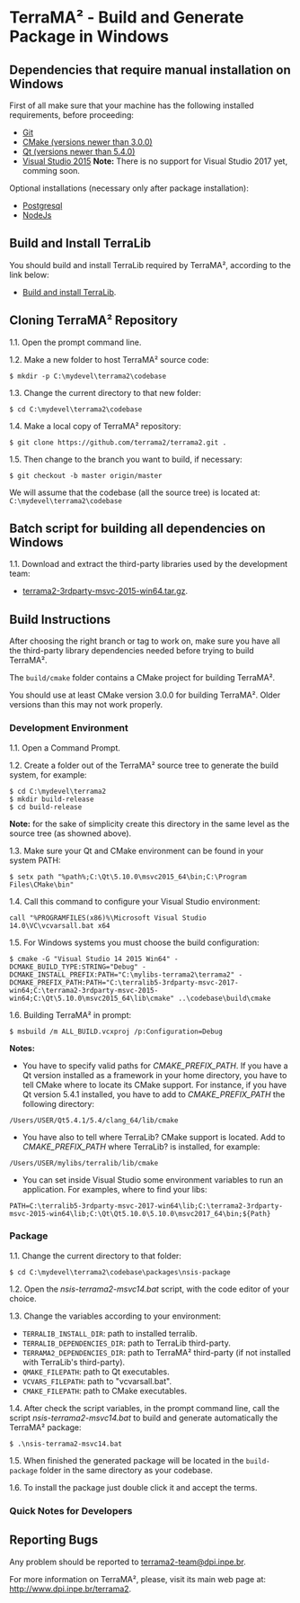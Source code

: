 # TerraMA² - Build and Generate Package in Windows

## Dependencies that require manual installation on Windows

First of all make sure that your machine has the following installed requirements, before proceeding:
* [Git](https://git-scm.com/downloads)
* [CMake (versions newer than 3.0.0)](https://cmake.org/download/)
* [Qt (versions newer than 5.4.0)](https://download.qt.io/archive/qt/)
* [Visual Studio 2015](https://www.visualstudio.com/pt-br/)
**Note:** There is no support for Visual Studio 2017 yet, comming soon.

Optional installations (necessary only after package installation):
* [Postgresql](https://postgresapp.com)
* [NodeJs](https://nodejs.org/en/)


## Build and Install TerraLib

You should build and install TerraLib required by TerraMA², according to the link below:
 - [Build and install TerraLib](http://www.dpi.inpe.br/terralib5/wiki/doku.php?id=wiki:documentation:devguide#downloading_the_source_code_and_building_instructions).


## Cloning TerraMA² Repository

1.1. Open the prompt command line.

1.2. Make a new folder to host TerraMA² source code:
```
$ mkdir -p C:\mydevel\terrama2\codebase
```

1.3. Change the current directory to that new folder:
```
$ cd C:\mydevel\terrama2\codebase
```

1.4. Make a local copy of TerraMA² repository:
```
$ git clone https://github.com/terrama2/terrama2.git .
```

1.5. Then change to the branch you want to build, if necessary:
```
$ git checkout -b master origin/master
```

We will assume that the codebase (all the source tree) is located at: `C:\mydevel\terrama2\codebase`

## Batch script for building all dependencies on Windows

1.1. Download and extract the third-party libraries used by the development team:
  - [terrama2-3rdparty-msvc-2015-win64.tar.gz](terrama2-3rdparty-msvc-2015-win64).
  
## Build Instructions

After choosing the right branch or tag to work on, make sure you have all the third-party library dependencies needed before trying to build TerraMA².

The `build/cmake` folder contains a CMake project for building TerraMA².

You should use at least CMake version 3.0.0 for building TerraMA². Older versions than this may not work properly.

### Development Environment

1.1. Open a Command Prompt.

1.2. Create a folder out of the TerraMA² source tree to generate the build system, for example:
```
$ cd C:\mydevel\terrama2
$ mkdir build-release
$ cd build-release
```
**Note:** for the sake of simplicity create this directory in the same level as the source tree (as showned above).

1.3. Make sure your Qt and CMake environment can be found in your system PATH:
```
$ setx path "%path%;C:\Qt\5.10.0\msvc2015_64\bin;C:\Program Files\CMake\bin"
```

1.4. Call this command to configure your Visual Studio environment:
```
call "%PROGRAMFILES(x86)%\Microsoft Visual Studio 14.0\VC\vcvarsall.bat x64
```

1.5. For Windows systems you must choose the build configuration:
```
$ cmake -G "Visual Studio 14 2015 Win64" -DCMAKE_BUILD_TYPE:STRING="Debug" -DCMAKE_INSTALL_PREFIX:PATH="C:\mylibs-terrama2\terrama2" -DCMAKE_PREFIX_PATH:PATH="C:\terralib5-3rdparty-msvc-2017-win64;C:\terrama2-3rdparty-msvc-2015-win64;C:\Qt\5.10.0\msvc2015_64\lib\cmake" ..\codebase\build\cmake
```

1.6. Building TerraMA² in prompt:
```
$ msbuild /m ALL_BUILD.vcxproj /p:Configuration=Debug
```

**Notes:** 

- You have to specify valid paths for *CMAKE_PREFIX_PATH*. If you have a Qt version installed as a framework in your home directory, you have to tell CMake where to locate its CMake support. For instance, if you have Qt version 5.4.1 installed, you have to add to *CMAKE_PREFIX_PATH* the following directory:
```
/Users/USER/Qt5.4.1/5.4/clang_64/lib/cmake
```
- You have also to tell where TerraLib? CMake support is located. Add to *CMAKE_PREFIX_PATH* where TerraLib? is installed, for example:
```
/Users/USER/mylibs/terralib/lib/cmake
```
- You can set inside Visual Studio some environment variables to run an application. For examples, where to find your libs:
```
PATH=C:\terralib5-3rdparty-msvc-2017-win64\lib;C:\terrama2-3rdparty-msvc-2015-win64\lib;C:\Qt\Qt5.10.0\5.10.0\msvc2017_64\bin;${Path}
```

### Package

1.1. Change the current directory to that folder:
```
$ cd C:\mydevel\terrama2\codebase\packages\nsis-package
```

1.2. Open the *nsis-terrama2-msvc14.bat* script, with the code editor of your choice.

1.3. Change the variables according to your environment:
* `TERRALIB_INSTALL_DIR`: path to installed terralib.
* `TERRALIB_DEPENDENCIES_DIR`: path to TerraLib third-party.
* `TERRAMA2_DEPENDENCIES_DIR`: path to TerraMA² third-party (if not installed with TerraLib's third-party).
* `QMAKE_FILEPATH`: path to Qt executables.
* `VCVARS_FILEPATH`: path to "vcvarsall.bat". 
* `CMAKE_FILEPATH`: path to CMake executables.

1.4. After check the script variables, in the prompt command line, call the script *nsis-terrama2-msvc14.bat* to build and generate automatically the TerraMA² package:
```
$ .\nsis-terrama2-msvc14.bat
```

1.5. When finished the generated package will be located in the `build-package` folder in the same directory as your codebase.

1.6. To install the package just double click it and accept the terms.

### Quick Notes for Developers



## Reporting Bugs

Any problem should be reported to terrama2-team@dpi.inpe.br.

For more information on TerraMA², please, visit its main web page at: http://www.dpi.inpe.br/terrama2.
